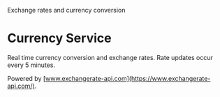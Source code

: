 Exchange rates and currency conversion

# Currency Service

Real time currency conversion and exchange rates. Rate updates occur every 5 minutes.

Powered by [www.exchangerate-api.com](https://www.exchangerate-api.com/).

